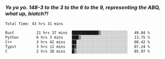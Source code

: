### ***Yo yo yo. 148-3 to the 3 to the 6 to the 9, representing the ABQ, what up, biatch?!***

<!--START_SECTION:waka-->

```txt
Total Time: 43 hrs 31 mins

Rust          21 hrs 37 mins  ████████████▒░░░░░░░░░░░░   49.04 %
Python        6 hrs 3 mins    ███▒░░░░░░░░░░░░░░░░░░░░░   13.75 %
C++           3 hrs 42 mins   ██░░░░░░░░░░░░░░░░░░░░░░░   08.42 %
Typst         3 hrs 11 mins   █▓░░░░░░░░░░░░░░░░░░░░░░░   07.24 %
C             2 hrs 38 mins   █▒░░░░░░░░░░░░░░░░░░░░░░░   05.97 %
```

<!--END_SECTION:waka-->

<!--
**AJMC2002/AJMC2002** is a ✨ _special_ ✨ repository because its `README.md` (this file) appears on your GitHub profile.

Here are some ideas to get you started:

- 🔭 I’m currently working on ...
- 🌱 I’m currently learning ...
- 👯 I’m looking to collaborate on ...
- 🤔 I’m looking for help with ...
- 💬 Ask me about ...
- 📫 How to reach me: ...
- 😄 Pronouns: ...
- ⚡ Fun fact: ...
-->
